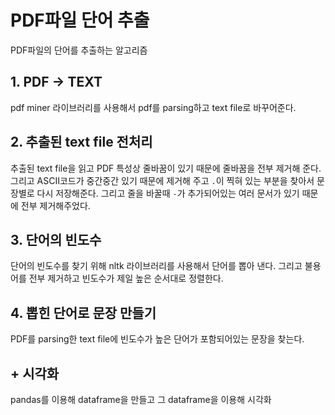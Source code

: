 # PDF파일 단어 추출

PDF파일의 단어를 추출하는 알고리즘

## 1. PDF -> TEXT

pdf miner 라이브러리를 사용해서 pdf를 parsing하고 text file로 바꾸어준다.

## 2. 추출된 text file 전처리
추출된 text file을 읽고 PDF 특성상 줄바꿈이 있기 때문에 줄바꿈을 전부 제거해 준다. 그리고 ASCII코드가 중간중간 있기 때문에 제거해 주고 `.`이 찍혀 있는 부분을 찾아서 문장별로 다시 저장해준다. 그리고 줄을 바꿀때 `-`가 추가되어있는 여러 문서가 있기 때문에 전부 제거해주었다.

## 3. 단어의 빈도수
단어의 빈도수를 찾기 위해 nltk 라이브러리를 사용해서 단어를 뽑아 낸다. 그리고 불용어를 전부 제거하고 빈도수가 제일 높은 순서대로 정렬한다.

## 4. 뽑힌 단어로 문장 만들기
PDF를 parsing한 text file에 빈도수가 높은 단어가 포함되어있는 문장을 찾는다.


## + 시각화
pandas를 이용해 dataframe을 만들고 그 dataframe을 이용해 시각화
